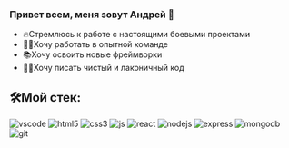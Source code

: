 ### Привет всем, меня зовут Андрей 👋

- 🔥Стремлюсь к работе с настоящими боевыми проектами
- 🧑‍💻Хочу работать в опытной команде
- 📚Хочу освоить новые фреймворки
- ✍🏻Хочу писать чистый и лаконичный код

## 🛠️Мой стек:
![vscode](./images/vscode-svgrepo-com.svg) ![html5](./images/html-5-svgrepo-com.svg) ![css3](./images/css3-logo-svgrepo-com.svg) ![js](./images/js-svgrepo-com.svg) ![react](./images/react-1-logo-svgrepo-com.svg) ![nodejs](./images/node-svgrepo-com.svg) ![express](./images/express-svgrepo-com.svg) ![mongodb](./images/mongodb-logo-svgrepo-com.svg) ![git](./images/git-svgrepo-com.svg)
<!--
**AgeShinobi/AgeShinobi** is a ✨ _special_ ✨ repository because its `README.md` (this file) appears on your GitHub profile.

Here are some ideas to get you started:

- 🔭 I’m currently working on ...
- 🌱 I’m currently learning ...
- 👯 I’m looking to collaborate on ...
- 🤔 I’m looking for help with ...
- 💬 Ask me about ...
- 📫 How to reach me: ...
- 😄 Pronouns: ...
- ⚡ Fun fact: ...
-->
